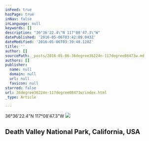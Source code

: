 ```yaml
---
inFeed: true
hasPage: true
inNav: false
inLanguage: null
keywords: []
description: "36°36'22.4\"N 117°08'47.3\"W"
datePublished: '2016-05-06T03:42:09.043Z'
dateModified: '2016-05-06T03:39:40.128Z'
title: ''
author: []
sourcePath: _posts/2016-05-06-36degree36224n-117degree08473w.md
authors: []
publisher:
  name: null
  domain: null
  url: null
  favicon: null
starred: false
url: 36degree36224n-117degree08473w/index.html
_type: Article

---
```

36°36'22.4"N 117°08'47.3"W
![](https://the-grid-user-content.s3-us-west-2.amazonaws.com/0700d4b3-0cab-48e6-a81d-7972e3737064.jpg)

## Death Valley National Park, California, USA